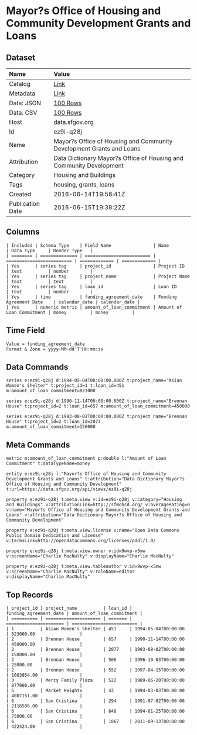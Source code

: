 # Mayor?s Office of Housing and Community Development Grants and Loans

## Dataset

| Name | Value |
| :--- | :---- |
| Catalog | [Link](https://catalog.data.gov/dataset/mayors-office-of-housing-and-community-development-grants-and-loans) |
| Metadata | [Link](https://data.sfgov.org/api/views/ez9i-q28j) |
| Data: JSON | [100 Rows](https://data.sfgov.org/api/views/ez9i-q28j/rows.json?max_rows=100) |
| Data: CSV | [100 Rows](https://data.sfgov.org/api/views/ez9i-q28j/rows.csv?max_rows=100) |
| Host | data.sfgov.org |
| Id | ez9i-q28j |
| Name | Mayor?s Office of Housing and Community Development Grants and Loans |
| Attribution | Data Dictionary Mayor?s Office of Housing and Community Development |
| Category | Housing and Buildings |
| Tags | housing, grants, loans |
| Created | 2016-06-14T19:58:41Z |
| Publication Date | 2016-06-15T19:38:22Z |

## Columns

```ls
| Included | Schema Type    | Field Name                | Name                      | Data Type     | Render Type   |
| ======== | ============== | ========================= | ========================= | ============= | ============= |
| Yes      | series tag     | project_id                | Project ID                | text          | number        |
| Yes      | series tag     | project_name              | Project Name              | text          | text          |
| Yes      | series tag     | loan_id                   | Loan ID                   | text          | number        |
| Yes      | time           | funding_agreement_date    | Funding Agreement Date    | calendar_date | calendar_date |
| Yes      | numeric metric | amount_of_loan_commitment | Amount of Loan Commitment | money         | money         |
```

## Time Field

```ls
Value = funding_agreement_date
Format & Zone = yyyy-MM-dd'T'HH:mm:ss
```

## Data Commands

```ls
series e:ez9i-q28j d:1994-05-04T00:00:00.000Z t:project_name="Asian Women's Shelter" t:project_id=1 t:loan_id=451 m:amount_of_loan_commitment=823000

series e:ez9i-q28j d:1990-11-14T00:00:00.000Z t:project_name="Brennan House" t:project_id=2 t:loan_id=657 m:amount_of_loan_commitment=450000

series e:ez9i-q28j d:1993-08-02T00:00:00.000Z t:project_name="Brennan House" t:project_id=2 t:loan_id=2077 m:amount_of_loan_commitment=150000
```

## Meta Commands

```ls
metric m:amount_of_loan_commitment p:double l:"Amount of Loan Commitment" t:dataTypeName=money

entity e:ez9i-q28j l:"Mayor?s Office of Housing and Community Development Grants and Loans" t:attribution="Data Dictionary Mayor?s Office of Housing and Community Development" t:url=https://data.sfgov.org/api/views/ez9i-q28j

property e:ez9i-q28j t:meta.view v:id=ez9i-q28j v:category="Housing and Buildings" v:attributionLink=http://sfmohcd.org/ v:averageRating=0 v:name="Mayor?s Office of Housing and Community Development Grants and Loans" v:attribution="Data Dictionary Mayor?s Office of Housing and Community Development"

property e:ez9i-q28j t:meta.view.license v:name="Open Data Commons Public Domain Dedication and License" v:termsLink=http://opendatacommons.org/licenses/pddl/1.0/

property e:ez9i-q28j t:meta.view.owner v:id=9wvp-x5mw v:screenName="Charlie MacNulty" v:displayName="Charlie MacNulty"

property e:ez9i-q28j t:meta.view.tableauthor v:id=9wvp-x5mw v:screenName="Charlie MacNulty" v:roleName=editor v:displayName="Charlie MacNulty"
```

## Top Records

```ls
| project_id | project_name          | loan_id | funding_agreement_date | amount_of_loan_commitment | 
| ========== | ===================== | ======= | ====================== | ========================= | 
| 1          | Asian Women's Shelter | 451     | 1994-05-04T00:00:00    | 823000.00                 | 
| 2          | Brennan House         | 657     | 1990-11-14T00:00:00    | 450000.00                 | 
| 2          | Brennan House         | 2077    | 1993-08-02T00:00:00    | 150000.00                 | 
| 2          | Brennan House         | 508     | 1996-10-03T00:00:00    | 25000.00                  | 
| 2          | Brennan House         | 552     | 1997-04-15T00:00:00    | 1083854.00                | 
| 3          | Mercy Family Plaza    | 522     | 1989-06-20T00:00:00    | 877000.00                 | 
| 5          | Market Heights        | 43      | 1994-03-03T00:00:00    | 4087151.00                | 
| 6          | San Cristina          | 294     | 1991-07-02T00:00:00    | 2116506.00                | 
| 6          | San Cristina          | 848     | 1994-01-25T00:00:00    | 75000.00                  | 
| 6          | San Cristina          | 1867    | 2011-09-13T00:00:00    | 422424.00                 | 
```